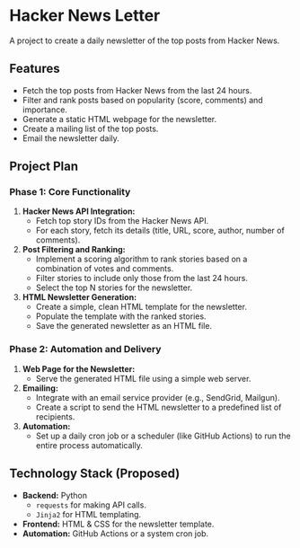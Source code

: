 # Hacker News Letter

A project to create a daily newsletter of the top posts from Hacker News.

## Features

*   Fetch the top posts from Hacker News from the last 24 hours.
*   Filter and rank posts based on popularity (score, comments) and importance.
*   Generate a static HTML webpage for the newsletter.
*   Create a mailing list of the top posts.
*   Email the newsletter daily.

## Project Plan

### Phase 1: Core Functionality

1.  **Hacker News API Integration:**
    *   Fetch top story IDs from the Hacker News API.
    *   For each story, fetch its details (title, URL, score, author, number of comments).
2.  **Post Filtering and Ranking:**
    *   Implement a scoring algorithm to rank stories based on a combination of votes and comments.
    *   Filter stories to include only those from the last 24 hours.
    *   Select the top N stories for the newsletter.
3.  **HTML Newsletter Generation:**
    *   Create a simple, clean HTML template for the newsletter.
    *   Populate the template with the ranked stories.
    *   Save the generated newsletter as an HTML file.

### Phase 2: Automation and Delivery

1.  **Web Page for the Newsletter:**
    *   Serve the generated HTML file using a simple web server.
2.  **Emailing:**
    *   Integrate with an email service provider (e.g., SendGrid, Mailgun).
    *   Create a script to send the HTML newsletter to a predefined list of recipients.
3.  **Automation:**
    *   Set up a daily cron job or a scheduler (like GitHub Actions) to run the entire process automatically.

## Technology Stack (Proposed)

*   **Backend:** Python
    *   `requests` for making API calls.
    *   `Jinja2` for HTML templating.
*   **Frontend:** HTML & CSS for the newsletter template.
*   **Automation:** GitHub Actions or a system cron job.
